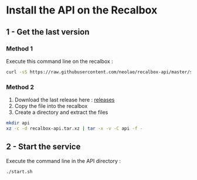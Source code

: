 Install the API on the Recalbox
===============================

1 - Get the last version
------------------------

### Method 1

Execute this command line on the recalbox :

```sh
curl -sS https://raw.githubusercontent.com/neolao/recalbox-api/master/scripts/install.sh | sh
```


### Method 2

1. Download the last release here : [releases](https://github.com/neolao/recalbox-api/releases)
2. Copy the file into the recalbox
3. Create a directory and extract the files

```sh
mkdir api
xz -c -d recalbox-api.tar.xz | tar -x -v -C api -f -
```




2 - Start the service
---------------------

Execute the command line in the API directory :

```sh
./start.sh
```
